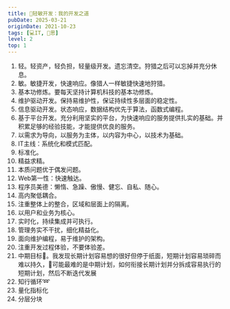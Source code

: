 ```yaml
---
title: 🧚轻敏开发：我的开发之道
pubDate: 2025-03-21
originDate: 2021-10-23
tags: [💻IT, 🤔思]
level: 2
top: 1
---
```


1. 轻。轻资产，轻负担，轻量级开发。遗忘清空。狩猎之后可以忘掉并充分休息。
2. 敏。敏捷开发，快速响应。像猎人一样敏捷快速地狩猎。
3. 基本功修炼。要每天坚持计算机科技的基本功修炼。
4. 维护驱动开发。保持易维护性，保证持续性多层面的稳定性。
5. 信息驱动开发。状态响应，数据结构优先于算法，函数式编程。
6. 基于平台开发。充分利用坚实的平台，为快速响应的服务提供扎实的基础。并积累足够的经验技能，才能提供优良的服务。
1. 以需求为导向，以服务为主体，以内容为中心，以技术为基础。
2. IT主线：系统化和模式匹配。
3. 标准化。
4. 精益求精。
5. 本质问题优于偶发问题。
6. Web第一性：快速触达。
7. 程序员美德：懒惰、急躁、傲慢、健忘、自私、随心。
8. 高内聚低耦合。
9. 注重整体上的整合，区域和层面上的隔离。
10. 以用户和业务为核心。
11. 实时化，持续集成并可执行。
12. 管理务实不干扰，细化精益化。
13. 面向维护编程，易于维护的架构。
14. 注重开发过程体验，不要体验差。
1. 中期目标🎯。我发现长期计划容易想的很好但停于纸面，短期计划容易琐碎而难以持久，🤔可能最难的是中期计划，如何衔接长期计划并分拆成容易执行的短期计划，然后不断迭代发展
2. 知行循环➿
3. 量化指标化
4. 分层分块
